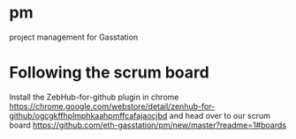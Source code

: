 # pm
project management for Gasstation

# Following the scrum board
Install the ZebHub-for-github plugin in chrome https://chrome.google.com/webstore/detail/zenhub-for-github/ogcgkffhplmphkaahpmffcafajaocjbd and head over to our scrum board 
https://github.com/eth-gasstation/pm/new/master?readme=1#boards

